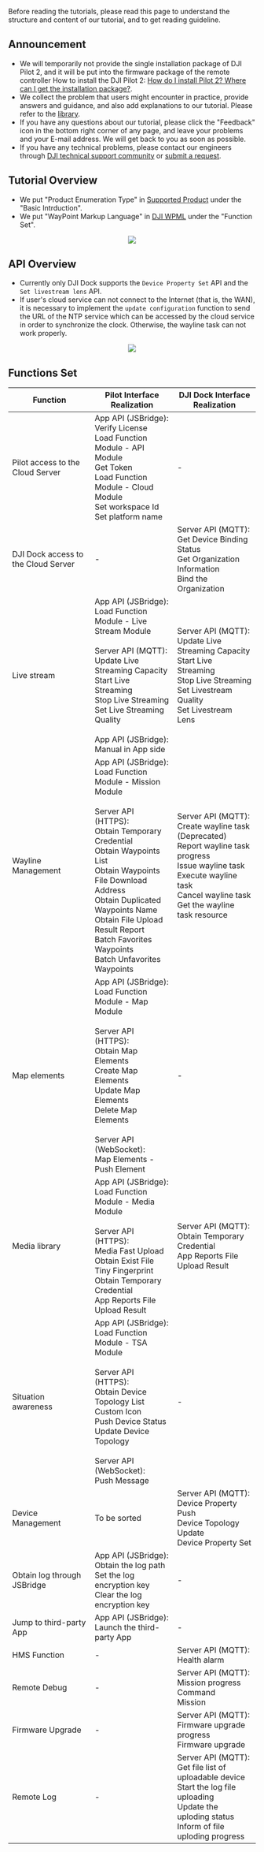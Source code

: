 Before reading the tutorials, please read this page to understand the structure and content of our tutorial, and to get reading guideline.

## Announcement

* We will temporarily not provide the single installation package of DJI Pilot 2, and it will be put into the firmware package of the remote controller How to install the DJI Pilot 2: [How do I install Pilot 2? Where can I get the installation package?](https://sdk-forum.dji.net/hc/en-us/articles/6177232395801-How-do-I-install-Pilot2-Where-can-I-get-the-installation-package-).
* We collect the problem that users might encounter in practice, provide answers and guidance, and also add explanations to our tutorial. Please refer to the [library](https://sdk-forum.dji.net/hc/en-us/categories/900001352083-Cloud-API).
* If you have any questions about our tutorial, please click the "Feedback" icon in the bottom right corner of any page, and leave your problems and your E-mail address. We will get back to you as soon as possible.
* If you have any technical problems, please contact our engineers through [DJI technical support community](https://sdk-forum.dji.net/hc/en-us) or [submit a request](https://sdk-forum.dji.net/hc/en-us/requests/new). 


## Tutorial Overview

* We put "Product Enumeration Type" in [Supported Product](https://developer.dji.com/doc/cloud-api-tutorial/en/overview/product-support.html) under the "Basic Intrduction".
* We put "WayPoint Markup Language" in [DJI WPML](https://developer.dji.com/doc/cloud-api-tutorial/en/feature-set/dji-wpml/overview.html) under the "Function Set".

<div>
<div style="text-align: center"><p></p>
</div>
<div align=center><img src="https://terra-1-g.djicdn.com/71a7d383e71a4fb8887a310eb746b47f/cloudapi/V1.3/cloud-map-en.png" width="auto" ></div>
</div>

## API Overview

* Currently only DJI Dock supports the `Device Property Set` API and the `Set livestream lens` API.
* If user's cloud service can not connect to the Internet (that is, the WAN), it is necessary to implement the `update configuration` function to send the URL of the NTP service which can be accessed by the cloud service in order to synchronize the clock. Otherwise, the wayline task can not work properly.

<div>
<div style="text-align: center"><p></p>
</div>
<div align=center><img src="https://terra-1-g.djicdn.com/71a7d383e71a4fb8887a310eb746b47f/cloudapi/V1.3/cloud-api-overview-en.png" width="auto" ></div>
</div>

## Functions Set

<table width="100%" style="display: table; table-layout:fixed;">
<thead>
   <tr>
        <th>Function</th>
        <th>Pilot Interface Realization</th>
        <th>DJI Dock Interface Realization</th>
    </tr>
</thead>
<tbody>
    <tr>
        <td>Pilot access to the Cloud Server</td>
        <td>App API (JSBridge):<br/>Verify License<br/>Load Function Module - API Module<br/>Get Token<br/>Load Function Module - Cloud Module<br/>Set workspace Id<br/>Set platform name<br/></td>
        <td>-</td>
    </tr>
    <tr>
        <td>DJI Dock access to the Cloud Server</td>
        <td>-</td>
        <td>Server API (MQTT):<br/>Get Device Binding Status<br/>Get Organization Information<br/>Bind the Organization<br/></td>
    </tr>
    <tr>
        <td>Live stream</td>
        <td>App API (JSBridge):<br/>Load Function Module - Live Stream Module<br/><br/>Server API (MQTT):<br/>Update Live Streaming Capacity<br/>Start Live Streaming<br/>Stop Live Streaming<br/>Set Live Streaming Quality<br/><br/>App API (JSBridge):<br/>Manual in App side</td>
        <td>Server API (MQTT):<br/>Update Live Streaming Capacity<br/>Start Live Streaming<br/>Stop Live Streaming<br/>Set Livestream Quality<br/>Set Livestream Lens<br/></td>
    </tr>
    <tr>
        <td>Wayline Management</td>
        <td>App API (JSBridge):<br/>Load Function Module - Mission Module<br/><br/>Server API (HTTPS):<br/>Obtain Temporary Credential<br/>Obtain Waypoints List<br/>Obtain Waypoints File Download Address<br/>Obtain Duplicated Waypoints Name<br/>Obtain File Upload Result Report<br/>Batch Favorites Waypoints<br/>Batch Unfavorites Waypoints<br/></td>
        <td>Server API (MQTT):<br/>Create wayline task (Deprecated)<br/>Report wayline task progress<br/>Issue wayline task<br/>Execute wayline task<br/>Cancel wayline task<br/>Get the wayline task resource</td>
    </tr>
    <tr>
        <td>Map elements</td>
        <td>App API (JSBridge):<br/>Load Function Module - Map Module<br/><br/>Server API (HTTPS):<br/>Obtain Map Elements<br/>Create Map Elements<br/>Update Map Elements<br/>Delete Map Elements<br/><br/>Server API (WebSocket): <br/>Map Elements - Push Element<br/></td>
        <td>-</td>
    </tr>
    <tr>
        <td>Media library</td>
        <td>App API (JSBridge):<br/>Load Function Module - Media Module<br/><br/>Server API (HTTPS):<br/>Media Fast Upload<br/>Obtain Exist File Tiny Fingerprint<br/>Obtain Temporary Credential<br/>App Reports File Upload Result<br/></td>
        <td>Server API (MQTT): <br/>Obtain Temporary Credential<br/>App Reports File Upload Result</td>
    </tr>
    <tr>
        <td>Situation awareness</td>
        <td>App API (JSBridge):<br/>Load Function Module - TSA Module<br/><br/>Server API (HTTPS):<br/>Obtain Device Topology List<br/>Custom Icon<br/>Push Device Status<br/>Update Device Topology<br/><br/>Server API (WebSocket): <br/>Push Message</td>
        <td>-</td>
    </tr>
    <tr>
        <td>Device Management</td>
        <td>To be sorted</td>
        <td>Server API (MQTT): <br/>Device Property Push<br/>Device Topology Update<br/>Device Property Set</td>
    </tr>
    <tr>
        <td>Obtain log through JSBridge</td>
        <td>App API (JSBridge):<br/>Obtain the log path<br/>Set the log  encryption key<br/>Clear the log encryption key </td>
        <td>-</td>
    </tr>
    <tr>
        <td>Jump to third-party App</td>
        <td>App API (JSBridge):<br/>Launch the third-party App</td>
        <td>-</td>
    </tr>
    <tr>
        <td>HMS Function</td>
        <td>-</td>
        <td>Server API (MQTT): <br/>Health alarm</td>
    </tr>
    <tr>
        <td>Remote Debug</td>
        <td>-</td>
        <td>Server API (MQTT): <br/>Mission progress<br/>Command<br/>Mission</td>
    </tr>
    <tr>
        <td>Firmware Upgrade</td>
        <td>-</td>
        <td>Server API (MQTT): <br/>Firmware upgrade progress<br/>Firmware upgrade</td>
    </tr>
    <tr>
        <td>Remote Log</td>
        <td>-</td>
        <td>Server API (MQTT): <br/>Get file list of uploadable device<br/>Start the log file uploading<br/>Update the uploding status<br/>Inform of file uploding progress<br/></td>
    </tr>
</tbody>
</table>
